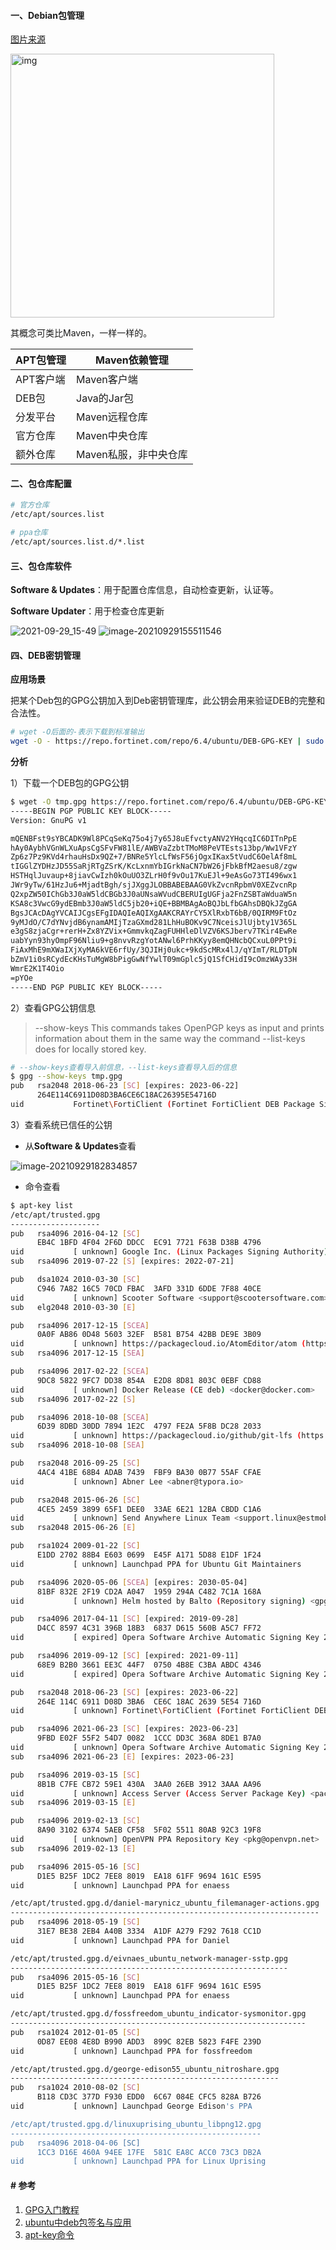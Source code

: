 #### 一、Debian包管理

[图片来源](https://blog.csdn.net/qq446293528/article/details/114376213)

<img title="" src="pic/20210218192912726.png" alt="img" data-align="center" width="422">

其概念可类比Maven，一样一样的。

| APT包管理 | Maven依赖管理     |
| ------ | ------------- |
| APT客户端 | Maven客户端      |
| DEB包   | Java的Jar包     |
| 分发平台   | Maven远程仓库     |
| 官方仓库   | Maven中央仓库     |
| 额外仓库   | Maven私服，非中央仓库 |

#### 二、包仓库配置

```bash
# 官方仓库
/etc/apt/sources.list

# ppa仓库
/etc/apt/sources.list.d/*.list
```

#### 三、包仓库软件

**Software &  Updates**：用于配置仓库信息，自动检查更新，认证等。

**Software Updater**：用于检查仓库更新

<img src="pic/2021-09-29_15-49.png" title="" alt="2021-09-29_15-49" data-align="center">

<img src="pic/image-20210929155511546.png" title="" alt="image-20210929155511546" data-align="center">

#### 四、DEB密钥管理

**应用场景**

把某个Deb包的GPG公钥加入到Deb密钥管理库，此公钥会用来验证DEB的完整和合法性。

```bash
# wget -O后面的-表示下载到标准输出
wget -O - https://repo.fortinet.com/repo/6.4/ubuntu/DEB-GPG-KEY | sudo apt-key add -
```

**分析**

1）下载一个DEB包的GPG公钥

```bash
$ wget -O tmp.gpg https://repo.fortinet.com/repo/6.4/ubuntu/DEB-GPG-KEY
-----BEGIN PGP PUBLIC KEY BLOCK-----
Version: GnuPG v1

mQENBFst9sYBCADK9Wl8PCqSeKq75o4j7y65J8uEfvctyANV2YHqcqIC6DITnPpE
hAy0AybhVGnWLXuApsCgSFvFW81lE/AWBVaZzbtTMoM8PeVTEsts13bp/Ww1VFzY
Zp6z7Pz9KVd4rhauHsDx9QZ+7/BNRe5YlcLfWsF56jOgxIKax5tVudC6OelAf8mL
tIGGlZYDHzJD55SaRjRTgZSrK/KcLxnmYbIGrkNaCN7bW26jFbkBfM2aesu8/zgw
HSTHqlJuvaup+8jiavCwIzh0kOuUO3ZLrH0f9vOu17KuEJl+9eAsGo73TI496wx1
JWr9yTw/61HzJu6+MjadtBgh/sjJXggJLOBBABEBAAG0VkZvcnRpbmV0XEZvcnRp
Q2xpZW50IChGb3J0aW5ldCBGb3J0aUNsaWVudCBERUIgUGFja2FnZSBTaWduaW5n
KSA8c3VwcG9ydEBmb3J0aW5ldC5jb20+iQE+BBMBAgAoBQJbLfbGAhsDBQkJZgGA
BgsJCAcDAgYVCAIJCgsEFgIDAQIeAQIXgAAKCRAYrCY5XlRxbT6bB/0QIRM9FtOz
9yMJdO/C7dYNvjdB6ynamAMIjTzaGXmd281LhHuBOKv9C7NceisJlUjbty1V365L
e3gS8zjaCgr+rerH+Zx8YZVix+GmmvkqZagFUHHleDlVZV6KSJberv7TKir4EwRe
uabYyn93hyOmpF96Nliu9+g8nvvRzgYotANwl6PrhKKyy8emQHNcbQCxuL0PPt9i
FiAxMhE9mXWaIXjXyMA6kVE6rfUy/3QJIHj0ukc+9kdScMRx4lJ/qYImT/RLDTpN
bZmV1i0sRCydEcKHsTuMgW8bPigGwNfYwlT09mGplc5jQ1SfCHidI9cOmzWAy33H
WmrE2K1T4Oio
=pYOe
-----END PGP PUBLIC KEY BLOCK-----
```

2）查看GPG公钥信息

> --show-keys
>               This  commands takes OpenPGP keys as input and prints information about them in the same
>  way the command --list-keys does for locally stored key.

```bash
# --show-keys查看导入前信息，--list-keys查看导入后的信息
$ gpg --show-keys tmp.gpg
pub   rsa2048 2018-06-23 [SC] [expires: 2023-06-22]
      264E114C6911D08D3BA6CE6C18AC26395E54716D
uid           Fortinet\FortiClient (Fortinet FortiClient DEB Package Signing) <support@fortinet.com>
```

3）查看系统已信任的公钥

* 从**Software & Updates**查看

![image-20210929182834857](pic/image-20210929182834857.png)

* 命令查看

```bash
$ apt-key list
/etc/apt/trusted.gpg
--------------------
pub   rsa4096 2016-04-12 [SC]
      EB4C 1BFD 4F04 2F6D DDCC  EC91 7721 F63B D38B 4796
uid           [ unknown] Google Inc. (Linux Packages Signing Authority) <linux-packages-keymaster@google.com>
sub   rsa4096 2019-07-22 [S] [expires: 2022-07-21]

pub   dsa1024 2010-03-30 [SC]
      C946 7A82 16C5 70CD FBAC  3AFD 331D 6DDE 7F88 40CE
uid           [ unknown] Scooter Software <support@scootersoftware.com>
sub   elg2048 2010-03-30 [E]

pub   rsa4096 2017-12-15 [SCEA]
      0A0F AB86 0D48 5603 32EF  B581 B754 42BB DE9E 3B09
uid           [ unknown] https://packagecloud.io/AtomEditor/atom (https://packagecloud.io/docs#gpg_signing) <support@packagecloud.io>
sub   rsa4096 2017-12-15 [SEA]

pub   rsa4096 2017-02-22 [SCEA]
      9DC8 5822 9FC7 DD38 854A  E2D8 8D81 803C 0EBF CD88
uid           [ unknown] Docker Release (CE deb) <docker@docker.com>
sub   rsa4096 2017-02-22 [S]

pub   rsa4096 2018-10-08 [SCEA]
      6D39 8DBD 30DD 7894 1E2C  4797 FE2A 5F8B DC28 2033
uid           [ unknown] https://packagecloud.io/github/git-lfs (https://packagecloud.io/docs#gpg_signing) <support@packagecloud.io>
sub   rsa4096 2018-10-08 [SEA]

pub   rsa2048 2016-09-25 [SC]
      4AC4 41BE 68B4 ADAB 7439  FBF9 BA30 0B77 55AF CFAE
uid           [ unknown] Abner Lee <abner@typora.io>

pub   rsa2048 2015-06-26 [SC]
      4CE5 2459 3899 65F1 DEE0  33AE 6E21 12BA CBDD C1A6
uid           [ unknown] Send Anywhere Linux Team <support.linux@estmob.com>
sub   rsa2048 2015-06-26 [E]

pub   rsa1024 2009-01-22 [SC]
      E1DD 2702 88B4 E603 0699  E45F A171 5D88 E1DF 1F24
uid           [ unknown] Launchpad PPA for Ubuntu Git Maintainers

pub   rsa4096 2020-05-06 [SCEA] [expires: 2030-05-04]
      81BF 832E 2F19 CD2A A047  1959 294A C482 7C1A 168A
uid           [ unknown] Helm hosted by Balto (Repository signing) <gpgsecurity@getbalto.com>

pub   rsa4096 2017-04-11 [SC] [expired: 2019-09-28]
      D4CC 8597 4C31 396B 18B3  6837 D615 560B A5C7 FF72
uid           [ expired] Opera Software Archive Automatic Signing Key 2017 <packager@opera.com>

pub   rsa4096 2019-09-12 [SC] [expired: 2021-09-11]
      68E9 B2B0 3661 EE3C 44F7  0750 4B8E C3BA ABDC 4346
uid           [ expired] Opera Software Archive Automatic Signing Key 2019 <packager@opera.com>

pub   rsa2048 2018-06-23 [SC] [expires: 2023-06-22]
      264E 114C 6911 D08D 3BA6  CE6C 18AC 2639 5E54 716D
uid           [ unknown] Fortinet\FortiClient (Fortinet FortiClient DEB Package Signing) <support@fortinet.com>

pub   rsa4096 2021-06-23 [SC] [expires: 2023-06-23]
      9FBD E02F 55F2 54D7 0082  1CCC DD3C 368A 8DE1 B7A0
uid           [ unknown] Opera Software Archive Automatic Signing Key 2021 <packager@opera.com>
sub   rsa4096 2021-06-23 [E] [expires: 2023-06-23]

pub   rsa4096 2019-03-15 [SC]
      8B1B C7FE CB72 59E1 430A  3AA0 26EB 3912 3AAA AA96
uid           [ unknown] Access Server (Access Server Package Key) <packaging@openvpn.net>
sub   rsa4096 2019-03-15 [E]

pub   rsa4096 2019-02-13 [SC]
      8A90 3102 6374 5AEB CF58  5F02 5511 80AB 92C3 19F8
uid           [ unknown] OpenVPN PPA Repository Key <pkg@openvpn.net>
sub   rsa4096 2019-02-13 [E]

pub   rsa4096 2015-05-16 [SC]
      D1E5 B25F 1DC2 7EE8 8019  EA18 61FF 9694 161C E595
uid           [ unknown] Launchpad PPA for enaess

/etc/apt/trusted.gpg.d/daniel-marynicz_ubuntu_filemanager-actions.gpg
---------------------------------------------------------------------
pub   rsa4096 2018-05-19 [SC]
      31E7 BE38 2EB4 A40B 3334  A1DF A279 F292 7618 CC1D
uid           [ unknown] Launchpad PPA for Daniel

/etc/apt/trusted.gpg.d/eivnaes_ubuntu_network-manager-sstp.gpg
--------------------------------------------------------------
pub   rsa4096 2015-05-16 [SC]
      D1E5 B25F 1DC2 7EE8 8019  EA18 61FF 9694 161C E595
uid           [ unknown] Launchpad PPA for enaess

/etc/apt/trusted.gpg.d/fossfreedom_ubuntu_indicator-sysmonitor.gpg
------------------------------------------------------------------
pub   rsa1024 2012-01-05 [SC]
      0D87 EE08 4E8D B990 ADD3  899C 82EB 5823 F4FE 239D
uid           [ unknown] Launchpad PPA for fossfreedom

/etc/apt/trusted.gpg.d/george-edison55_ubuntu_nitroshare.gpg
------------------------------------------------------------
pub   rsa1024 2010-08-02 [SC]
      B118 CD3C 377D F930 EDD0  6C67 084E CFC5 828A B726
uid           [ unknown] Launchpad George Edison's PPA

/etc/apt/trusted.gpg.d/linuxuprising_ubuntu_libpng12.gpg
--------------------------------------------------------
pub   rsa4096 2018-04-06 [SC]
      1CC3 D16E 460A 94EE 17FE  581C EA8C ACC0 73C3 DB2A
uid           [ unknown] Launchpad PPA for Linux Uprising
```

#### # 参考

1. [GPG入门教程](https://www.ruanyifeng.com/blog/2013/07/gpg.html)
2. [ubuntu中deb包签名与应用](https://blog.csdn.net/yikunbai5708/article/details/117070779)
3. [apt-key命令](https://man.linuxde.net/apt-key)